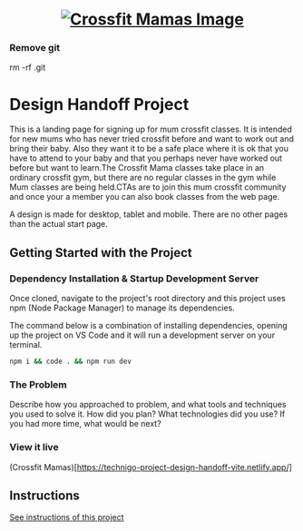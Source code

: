 <h1 align="center">
  <a href="">
    <img src="/crossfit_mamas.jpg" alt="Crossfit Mamas Image">
  </a>
</h1>

### Remove git

rm -rf .git

# Design Handoff Project

This is a landing page for signing up for mum crossfit classes. It is intended for new mums who has never tried crossfit before and want to work out and bring their baby. Also they want it to be a safe place where it is ok that you have to attend to your baby and that you perhaps never have worked out before but want to learn.The Crossfit Mama classes take place in an ordinary crossfit gym, but there are no regular classes in the gym while Mum classes are being held.CTAs are to join this mum crossfit community and once your a member you can also book classes from the web page.

A design is made for desktop, tablet and mobile. There are no other pages than the actual start page.

## Getting Started with the Project

### Dependency Installation & Startup Development Server

Once cloned, navigate to the project's root directory and this project uses npm (Node Package Manager) to manage its dependencies.

The command below is a combination of installing dependencies, opening up the project on VS Code and it will run a development server on your terminal.

```bash
npm i && code . && npm run dev
```

### The Problem

Describe how you approached to problem, and what tools and techniques you used to solve it. How did you plan? What technologies did you use? If you had more time, what would be next?

### View it live

(Crossfit Mamas)[https://technigo-project-design-handoff-vite.netlify.app/]

## Instructions

<a href="instructions.md">
   See instructions of this project
  </a>
